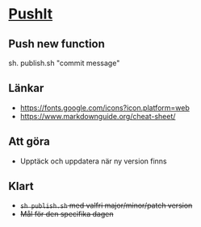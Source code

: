 # [PushIt](https://jojjeboy.github.io/pushIt/)


## Push new function
sh. publish.sh "commit message"


## Länkar 
- https://fonts.google.com/icons?icon.platform=web
- https://www.markdownguide.org/cheat-sheet/


## Att göra 

- Upptäck och uppdatera när ny version finns



## Klart
- ~~`sh publish.sh` med valfri major/minor/patch version~~
- ~~Mål för den specifika dagen~~